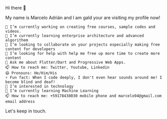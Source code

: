 Hi there 👋

My name is Marcelo Adrián and I am gald your are visiting my profile now!

    🔭 I’m currently working on creating free courses, sample codes and videos.
    🌱 I’m currently learning enterprise architecture and advanced algorithem
    👯 I’m looking to collaborate on your projects especially making free content for developers
    🤔 I’m looking for help with help me free up more time to create more content
    💬 Ask me about Flutter/Dart and Progressive Web Apps.
    📫 How to reach me: Twitter, Youtube, Linkedin
    😄 Pronouns: He/Him/His
    ⚡ Fun fact: When I code deeply, I don't even hear sounds around me! I become blind and deaf!
    👀 I’m interested in technology
    🌱 I’m currently learning Machine Learning
    📫 How to reach me: +59178438030 mobile phone and marcelo94@gmail.com email address

Let's keep in touch.

<!---
razorrazo/razorrazo is a ✨ special ✨ repository because its `README.md` (this file) appears on your GitHub profile.
You can click the Preview link to take a look at your changes.
--->
